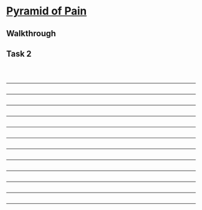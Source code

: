 # [Pyramid of Pain](https://tryhackme.com/room/pyramidofpainax)

## Walkthrough


## Task 2


</br>
</br>

****
```shell

```
****
```shell

```
****
```shell

```
****
```shell

```
****
```shell

```
****
```shell

```
****
```shell

```
****
```shell

```
****
```shell

```
****
```shell

```
****
```shell

```
****
```shell

```
